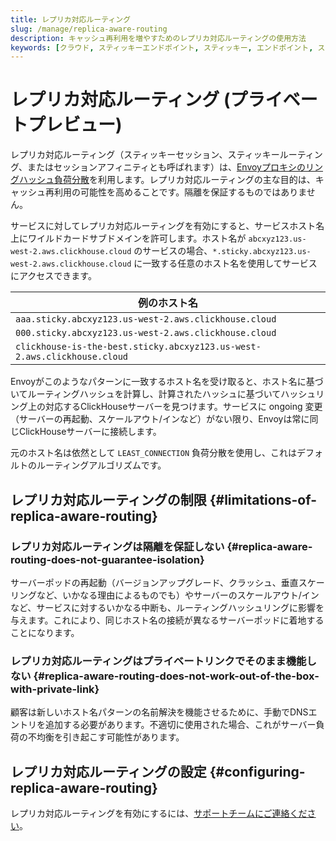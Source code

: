 ```yaml
---
title: レプリカ対応ルーティング
slug: /manage/replica-aware-routing
description: キャッシュ再利用を増やすためのレプリカ対応ルーティングの使用方法
keywords: [クラウド, スティッキーエンドポイント, スティッキー, エンドポイント, スティッキールーティング, ルーティング, レプリカ対応ルーティング]
---
```


# レプリカ対応ルーティング (プライベートプレビュー)

レプリカ対応ルーティング（スティッキーセッション、スティッキールーティング、またはセッションアフィニティとも呼ばれます）は、[Envoyプロキシのリングハッシュ負荷分散](https://www.envoyproxy.io/docs/envoy/latest/intro/arch_overview/upstream/load_balancing/load_balancers#ring-hash)を利用します。レプリカ対応ルーティングの主な目的は、キャッシュ再利用の可能性を高めることです。隔離を保証するものではありません。

サービスに対してレプリカ対応ルーティングを有効にすると、サービスホスト名上にワイルドカードサブドメインを許可します。ホスト名が `abcxyz123.us-west-2.aws.clickhouse.cloud` のサービスの場合、`*.sticky.abcxyz123.us-west-2.aws.clickhouse.cloud` に一致する任意のホスト名を使用してサービスにアクセスできます。

|例のホスト名|
|---|
|`aaa.sticky.abcxyz123.us-west-2.aws.clickhouse.cloud`|
|`000.sticky.abcxyz123.us-west-2.aws.clickhouse.cloud`|
|`clickhouse-is-the-best.sticky.abcxyz123.us-west-2.aws.clickhouse.cloud`|

Envoyがこのようなパターンに一致するホスト名を受け取ると、ホスト名に基づいてルーティングハッシュを計算し、計算されたハッシュに基づいてハッシュリング上の対応するClickHouseサーバーを見つけます。サービスに ongoing 変更（サーバーの再起動、スケールアウト/インなど）がない限り、Envoyは常に同じClickHouseサーバーに接続します。

元のホスト名は依然として `LEAST_CONNECTION` 負荷分散を使用し、これはデフォルトのルーティングアルゴリズムです。

## レプリカ対応ルーティングの制限 {#limitations-of-replica-aware-routing}

### レプリカ対応ルーティングは隔離を保証しない {#replica-aware-routing-does-not-guarantee-isolation}

サーバーポッドの再起動（バージョンアップグレード、クラッシュ、垂直スケーリングなど、いかなる理由によるものでも）やサーバーのスケールアウト/インなど、サービスに対するいかなる中断も、ルーティングハッシュリングに影響を与えます。これにより、同じホスト名の接続が異なるサーバーポッドに着地することになります。

### レプリカ対応ルーティングはプライベートリンクでそのまま機能しない {#replica-aware-routing-does-not-work-out-of-the-box-with-private-link}

顧客は新しいホスト名パターンの名前解決を機能させるために、手動でDNSエントリを追加する必要があります。不適切に使用された場合、これがサーバー負荷の不均衡を引き起こす可能性があります。

## レプリカ対応ルーティングの設定 {#configuring-replica-aware-routing}

レプリカ対応ルーティングを有効にするには、[サポートチームにご連絡ください](https://clickhouse.com/support)。
